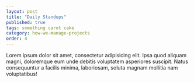 ```yaml
---
layout: post
title: "Daily Standups"
published: true
tags: something carot cake
category: how-we-manage-projects
order: 4
---
```


Lorem ipsum dolor sit amet, consectetur adipisicing elit. Ipsa quod aliquam magni, doloremque eum unde debitis voluptatem asperiores suscipit. Natus consequuntur a facilis minima, laboriosam, soluta magnam mollitia nam voluptatibus!
